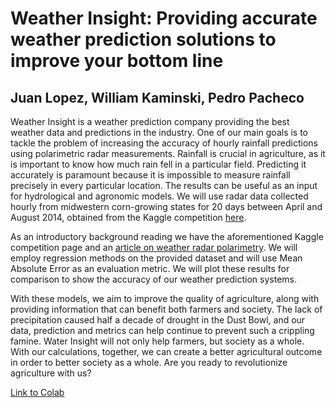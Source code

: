 # Weather Insight: Providing accurate weather prediction solutions to improve your bottom line 
## Juan Lopez, William Kaminski, Pedro Pacheco

Weather Insight is a weather prediction company providing the best weather data and predictions in the industry. One of our main goals is to tackle the problem of increasing the accuracy of hourly rainfall predictions using polarimetric radar measurements. Rainfall is crucial in agriculture, as it is important to know how much rain fell in a particular field. Predicting it accurately is paramount because it is impossible to measure rainfall precisely in every particular location. The results can be useful as an input for hydrological and agronomic models. We will use radar data collected hourly from midwestern corn-growing states for 20 days between April and August 2014, obtained from the Kaggle competition [here](https://www.kaggle.com/competitions/how-much-did-it-rain-ii/.).

As an introductory background reading we have the aforementioned Kaggle competition page and an [article on weather radar polarimetry](https://physicstoday.scitation.org/do/10.1063/PT.5.4011/full/). We will employ regression methods on the provided dataset and will use Mean Absolute Error as an evaluation metric. We will plot these results for comparison to show the accuracy of our weather prediction systems. 

With these models, we aim to improve the quality of agriculture, along with providing information that can benefit both farmers and society. The lack of precipitation caused half a decade of drought in the Dust Bowl, and our data, prediction and metrics can help continue to prevent such a crippling famine. Water Insight will not only help farmers, but society as a whole. With our calculations, together, we can create a better agricultural outcome in order to better society as a whole. Are you ready to revolutionize agriculture with us? 

[Link to Colab](https://colab.research.google.com/drive/1o9n8_8z2MbifBVjY93DYUmzDdXPxASyG?usp=sharing)
